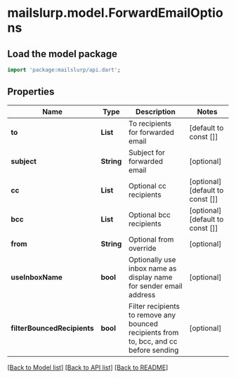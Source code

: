 # mailslurp.model.ForwardEmailOptions

## Load the model package
```dart
import 'package:mailslurp/api.dart';
```

## Properties
Name | Type | Description | Notes
------------ | ------------- | ------------- | -------------
**to** | **List<String>** | To recipients for forwarded email | [default to const []]
**subject** | **String** | Subject for forwarded email | [optional] 
**cc** | **List<String>** | Optional cc recipients | [optional] [default to const []]
**bcc** | **List<String>** | Optional bcc recipients | [optional] [default to const []]
**from** | **String** | Optional from override | [optional] 
**useInboxName** | **bool** | Optionally use inbox name as display name for sender email address | [optional] 
**filterBouncedRecipients** | **bool** | Filter recipients to remove any bounced recipients from to, bcc, and cc before sending | [optional] 

[[Back to Model list]](../README#documentation-for-models) [[Back to API list]](../README#documentation-for-api-endpoints) [[Back to README]](../README)


